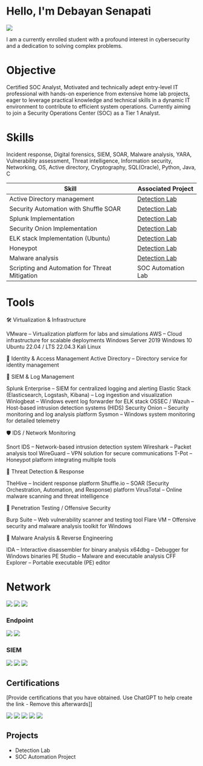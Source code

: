 # Hello, I'm Debayan Senapati
<a href="https://www.linkedin.com/in/debayan-senapati-2501a9307"><img src="https://img.shields.io/badge/-LinkedIn-0072b1?&style=for-the-badge&logo=linkedin&logoColor=white" /></a>


I am a currently enrolled student with a profound interest in cybersecurity and a dedication to solving complex problems.

# Objective

Certified SOC Analyst, Motivated and technically adept entry-level IT professional with hands-on experience from extensive home 
lab projects, eager to leverage practical knowledge and technical skills in a dynamic IT environment to contribute to efficient system 
operations. Currently aiming to join a Security Operations Center (SOC) as a Tier 1 Analyst.

# Skills
Incident response, Digital forensics, SIEM, SOAR, Malware analysis, YARA, Vulnerability assessment, Threat intelligence, 
Information security, Networking, OS, Active directory, Cryptography, SQL(Oracle), Python, Java, C 

| Skill                                                           | Associated Project         |
|-----------------------------------------------------------------|----------------------------|
| Active Directory management                                     | <a href="https://google.com">Detection Lab</a>|
| Security Automation with Shuffle SOAR                           | <a href="https://google.com">Detection Lab</a>|
| Splunk Implementation                                           | <a href="https://google.com">Detection Lab</a>|
| Security Onion Implementation                                   | <a href="https://google.com">Detection Lab</a>|
| ELK stack Implementation (Ubuntu)                               | <a href="https://google.com">Detection Lab</a>|
| Honeypot                                                        | <a href="https://google.com">Detection Lab</a>|
| Malware analysis                                                | <a href="https://google.com">Detection Lab</a>|
| Scripting and Automation for Threat Mitigation                  | SOC Automation Lab|

# Tools

  🛠️ Virtualization & Infrastructure

  VMware – Virtualization platform for labs and simulations
  AWS – Cloud infrastructure for scalable deployments
  Windows Server 2019
  Windows 10
  Ubuntu 22.04 / LTS 22.04.3
  Kali Linux

  🔐 Identity & Access Management
  Active Directory – Directory service for identity management

  🧠 SIEM & Log Management

  Splunk Enterprise – SIEM for centralized logging and alerting
  Elastic Stack (Elasticsearch, Logstash, Kibana) – Log ingestion and visualization
  Winlogbeat – Windows event log forwarder for ELK stack
  OSSEC / Wazuh – Host-based intrusion detection systems (HIDS)
  Security Onion – Security monitoring and log analysis platform
  Sysmon – Windows system monitoring for detailed telemetry

  🛡️ IDS / Network Monitoring

  Snort IDS – Network-based intrusion detection system
  Wireshark – Packet analysis tool
  WireGuard – VPN solution for secure communications
  T-Pot – Honeypot platform integrating multiple tools

  🧰 Threat Detection & Response

  TheHive – Incident response platform
  Shuffle.io – SOAR (Security Orchestration, Automation, and Response) platform
  VirusTotal – Online malware scanning and threat intelligence

  🧪 Penetration Testing / Offensive Security
  
  Burp Suite – Web vulnerability scanner and testing tool
  Flare VM – Offensive security and malware analysis toolkit for Windows

  🧬 Malware Analysis & Reverse Engineering

  IDA – Interactive disassembler for binary analysis
  x64dbg – Debugger for Windows binaries
  PE Studio – Malware and executable analysis
  CFF Explorer – Portable executable (PE) editor

# Network
<div>
    <img src="https://img.shields.io/badge/-Wireshark-1679A7?&style=for-the-badge&logo=Wireshark&logoColor=white" />
    <img src="https://img.shields.io/badge/-Suricata-EF3B2D?&style=for-the-badge&logo=Suricata&logoColor=white" />
    <img src="https://img.shields.io/badge/-Zeek-777BB4?&style=for-the-badge&logo=Zeek&logoColor=white" />
</div>

### Endpoint
<div>
    <img src="https://img.shields.io/badge/-Microsoft_Defender_for_Endpoint-00A4EF?&style=for-the-badge&logo=Microsoft&logoColor=white" />
    <img src="https://img.shields.io/badge/-Velociraptor-4B275F?&style=for-the-badge&logo=Velociraptor&logoColor=white" />
</div>

### SIEM
<div>
    <img src="https://img.shields.io/badge/-Microsoft_Sentinel-0078D4?&style=for-the-badge&logo=Microsoft&logoColor=white" />
    <img src="https://img.shields.io/badge/-Splunk-000000?&style=for-the-badge&logo=Splunk&logoColor=white" />
    <img src="https://img.shields.io/badge/-Elastic-005571?&style=for-the-badge&logo=Elastic&logoColor=white" />
</div>

## Certifications
[Provide certifications that you have obtained. Use ChatGPT to help create the link - Remove this afterwards]]
<div>
<img src="https://img.shields.io/badge/-Security%2B-FF0000?&style=for-the-badge&logo=CompTIA&logoColor=white" />
<img src="https://img.shields.io/badge/-Network%2B-007ACC?&style=for-the-badge&logo=CompTIA&logoColor=white" />
<img src="https://img.shields.io/badge/-A%2B-4D4D4D?&style=for-the-badge&logo=CompTIA&logoColor=white" />
<img src="https://img.shields.io/badge/-CDSA-006400?&style=for-the-badge&logoColor=white" />
<img src="https://img.shields.io/badge/-CCD-000080?&style=for-the-badge&logoColor=white" />
</div>

## Projects
- Detection Lab
- SOC Automation Project
